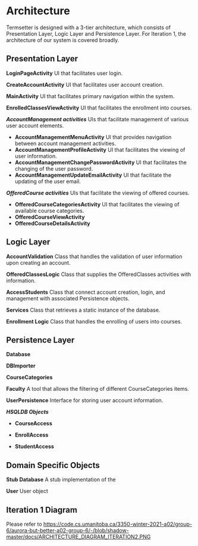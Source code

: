 # Architecture

Termsetter is designed with a 3-tier architecture, which consists of Presentation Layer, Logic Layer and Persistence Layer. For Iteration 1, the architecture of our system is covered broadly.

## Presentation Layer

**LoginPageActivity**
UI that facilitates user login.

**CreateAccountActivity**
UI that facilitates user account creation.

**MainActivity**
UI that facilitates primary navigation within the system.

**EnrolledClassesViewActivity**
UI that facilitates the enrollment into courses.

***AccountManagement activities***
UIs that facilitate management of various user account elements. 
- **AccountManagementMenuActivity**
UI that provides navigation between account management activities.
- **AccountManagementProfileActivity**
UI that facilitates the viewing of user information.
- **AccountManagementChangePasswordActivity**
UI that facilitates the changing of the user password.
- **AccountManagementUpdateEmailActivity**
UI that facilitate the updating of the user email.

***OfferedCourse activities***
UIs that facilitate the viewing of offered courses.
- **OfferedCourseCategoriesActivity**
UI that facilitates the viewing of available course categories.
- **OfferedCourseViewActivity**
- **OfferedCourseDetailsActivity**

## Logic Layer

**AccountValidation**
Class that handles the validation of user information upon creating an account.

**OfferedClassesLogic**
Class that supplies the OfferedClasses activities with information. 

**AccessStudents**
Class that connect account creation, login, and management with associated Persistence objects.

**Services**
Class that retrieves a static instance of the database.

**Enrollment Logic**
Class that handles the enrolling of users into courses.

## Persistence Layer

**Database**


**DBImporter**

**CourseCategories**

**Faculty**
A tool that allows the filtering of different CourseCategories items.

**UserPersistence**
Interface for storing user account information.

***HSQLDB Objects***

- **CourseAccess**

- **EnrollAccess**

- **StudentAccess**


## Domain Specific Objects

**Stub Database**
A stub implementation of the 

**User**
User object

## Iteration 1 Diagram

Please refer to https://code.cs.umanitoba.ca/3350-winter-2021-a02/group-6/aurora-but-better-a02-group-6/-/blob/shadow-master/docs/ARCHITECTURE_DIAGRAM_ITERATION2.PNG






